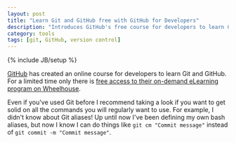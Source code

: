 ```yaml
---
layout: post
title: "Learn Git and GitHub free with GitHub for Developers"
description: "Introduces GitHub's free course for developers to learn Git and GitHub."
category: tools
tags: [git, GitHub, version control]
---
```

{% include JB/setup %}

[GitHub] has created an online course for developers to learn Git and GitHub. For a limited time only there is [free access to their on-demand eLearning program on Wheelhouse][course link].

Even if you've used Git before I recommend taking a look if you want to get solid on all the commands you will regularly want to use. For example, I didn't know about Git aliases! Up until now I've been defining my own bash aliases, but now I know I can do things like `git cm "Commit message"` instead of `git commit -m "Commit message"`.

[GitHub]: https://github.com/
[course link]: https://learn.wheelhouse.io/events/early-access
